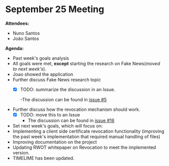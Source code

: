 # September 25 Meeting

**Attendees:**
- Nuno Santos
- João Santos

**Agenda:**
- Past week's goals analysis
 - All goals were met, **except** starting the research on Fake News(_moved to next week's_). 
 - Joao showed the application
- Further discuss Fake News research topic
   - [x] TODO: summarize the discussion in an Issue.
      
      -The discussion can be found in [issue #5](https://github.com/joaosantos15/msc-thesis/issues/5)
- Further discuss how the revocation mechanism should work.
   - [x] TODO: move this to an Issue
      - The discussion can be found in [issue #16](https://github.com/joaosantos15/msc-thesis/issues/16)
- Set next week's goals, which will focus on:
 - Implementing a client side certificate revocation functionality (improving the past week's implementation that required manual handling of files)
 - Improving documentation on the project
 - Updating RWOT whitepaper on Revocation to meet the implemented version.
 - TIMELIME has been updated.

